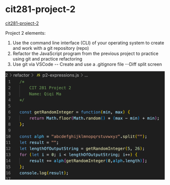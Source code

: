 # cit281-project-2

[cit281-project-2](https://github.com/UO-CIT-qiqima/cit281-project-2)

Project 2 elements:

1. Use the command line interface (CLI) of your operating system to create and work with a git repository (repo)
2. Refactor the JavaScript program from the previous project to practice using git and practice refactoring
3. Use git via VSCode
  -- Create and use a .gitignore file
  --Diff split screen

<img src="p2.png">
